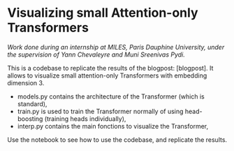 # Visualizing small Attention-only Transformers

*Work done during an internship at MILES, Paris Dauphine University, under the supervision of Yann Chevaleyre and Muni Sreenivas Pydi.*

This is a codebase to replicate the results of the blogpost: [blogpost]. It allows to visualize small attention-only Transformers with embedding dimension 3. 
* models.py contains the architecture of the Transformer (which is standard),
* train.py is used to train the Transformer normally of using head-boosting (training heads individually),
* interp.py contains the main fonctions to visualize the Transformer,

Use the notebook to see how to use the codebase, and replicate the results.